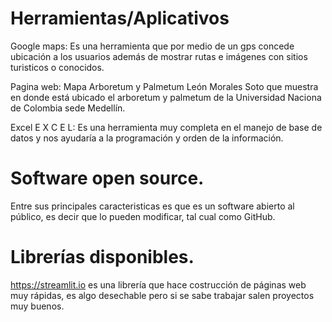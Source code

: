 # Herramientas/Aplicativos
Google maps: Es una herramienta que por medio de un gps concede ubicación a los usuarios además de mostrar rutas e imágenes con sitios  turisticos o conocidos.

Pagina web: Mapa Arboretum y Palmetum León Morales Soto  que muestra en donde está ubicado el arboretum y palmetum de la Universidad Naciona de Colombia sede Medellín.

Excel E X C E L: Es una herramienta muy completa en el manejo de base de datos y nos ayudaría a la programación y orden de la información.

# Software open source.

Entre sus principales caracteristicas es que es un software abierto al público, es decir que lo pueden modificar, tal cual como GitHub.

# Librerías disponibles.

https://streamlit.io es una librería que hace costrucción de páginas web muy rápidas, es algo desechable pero si se sabe trabajar salen proyectos muy buenos.

